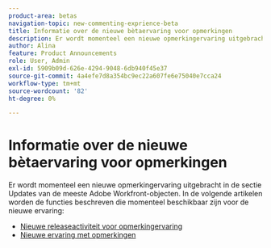 ```yaml
---
product-area: betas
navigation-topic: new-commenting-exprience-beta
title: Informatie over de nieuwe bètaervaring voor opmerkingen
description: Er wordt momenteel een nieuwe opmerkingervaring uitgebracht in de sectie Updates van de meeste Adobe Workfront-objecten. In de volgende artikelen worden de functies beschreven die momenteel beschikbaar zijn voor de nieuwe ervaring.
author: Alina
feature: Product Announcements
role: User, Admin
exl-id: 5909b09d-626e-4294-9048-6db940f45e37
source-git-commit: 4a4efe7d8a354bc9ec22a607fe6e75040e7cca24
workflow-type: tm+mt
source-wordcount: '82'
ht-degree: 0%

---
```


# Informatie over de nieuwe bètaervaring voor opmerkingen

Er wordt momenteel een nieuwe opmerkingervaring uitgebracht in de sectie Updates van de meeste Adobe Workfront-objecten. In de volgende artikelen worden de functies beschreven die momenteel beschikbaar zijn voor de nieuwe ervaring:

* [Nieuwe releaseactiviteit voor opmerkingervaring](../new-commenting-experience-beta/new-commenting-beta-experience-release-activity.md)
* [Nieuwe ervaring met opmerkingen](../new-commenting-experience-beta/unified-commenting-experience.md)
  <!--* [New commenting experience FAQs](../../betas/new-commenting-experience-beta/new-commenting-faq.md)-->